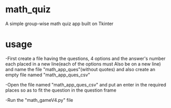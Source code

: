 # math_quiz
A simple group-wise math quiz app built on Tkinter

# usage  
-First create a file having the questions, 4 options and the answer's number each placed in a new line(each of the options must Also be on a new line) and name the file "math_app_ques"(without quotes) and also create an empty file named "math_app_ques_csv"  
  
-Open the file named "math_app_ques_csv" and put an enter in the required places so as to fit the question in the question frame  
  
-Run the "math_gameV4.py" file
